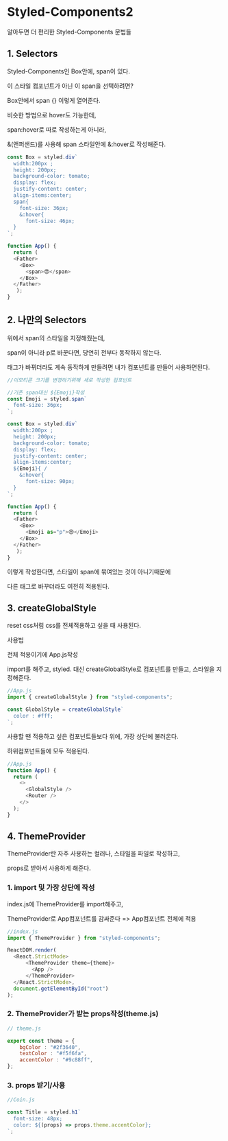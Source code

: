 # Styled-Components2

알아두면 더 편리한 Styled-Components 문법들

## 1. Selectors

Styled-Components인 Box안에, 
span이 있다. 

이 스타일 컴포넌트가 아닌 이 span을 선택하려면?

Box안에서 span {} 이렇게 열어준다.

비슷한 방법으로 hover도 가능한데,

span:hover로 따로 작성하는게 아니라,

&(앤퍼샌드)를 사용해 span 스타일안에 &:hover로 작성해준다.

```js
const Box = styled.div`
  width:200px ;
  height: 200px;
  background-color: tomato;
  display: flex;
  justify-content: center;
  align-items:center;
  span{
    font-size: 36px;
    &:hover{
      font-size: 46px;
  }
`;

function App() {
  return (
  <Father>
    <Box>
      <span>😍</span>
    </Box>
  </Father>
   );
}
```

## 2. 나만의 Selectors

위에서 span의 스타일을 지정해줬는데,

span이 아니라 p로 바꾼다면, 당연히 전부다 동작하지 않는다.

태그가 바뀌더라도 계속 동작하게 만들려면 내가 컴포넌트를 만들어 사용하면된다.

```js
//이모티콘 크기를 변경하기위해 새로 작성한 컴포넌트

//기존 span대신 ${Emoji}작성
const Emoji = styled.span`
  font-size: 36px;
`;

const Box = styled.div`
  width:200px ;
  height: 200px;
  background-color: tomato;
  display: flex;
  justify-content: center;
  align-items:center;
  ${Emoji}{ /
    &:hover{
      font-size: 90px;
  }
`;

function App() {
  return (
  <Father>
    <Box>
      <Emoji as="p">😍</Emoji> 
    </Box>
  </Father>
   );
}

```
이렇게 작성한다면, 스타일이 span에 묶여있는 것이 아니기때문에

다른 태그로 바꾸더라도 여전히 적용된다.

## 3. createGlobalStyle 

reset css처럼 css를 전체적용하고 싶을 때 사용된다.

사용법

전체 적용이기에 App.js작성

 import를 해주고, styled. 대신 createGlobalStyle로 컴포넌트를 만들고,
 스타일을 지정해준다.
```js
//App.js
import { createGlobalStyle } from "styled-components";

const GlobalStyle = createGlobalStyle`
  color : #fff;
`;
```

사용할 땐 적용하고 싶은 컴포넌트들보다 위에, 가장 상단에 불러온다.

하위컴포넌트들에 모두 적용된다.

```js
//App.js
function App() {
  return (
    <>
      <GlobalStyle />
      <Router />
    </>
  );
}

```

## 4. ThemeProvider 
ThemeProvider란 자주 사용하는 컬러나, 스타일을 파일로 작성하고,

props로 받아서 사용하게 해준다.


### 1. import 및 가장 상단에 작성

index.js에 ThemeProvider를 import해주고,

ThemeProvider로 App컴포넌트를 감싸준다 => App컴포넌트 전체에 적용

```js
//index.js 
import { ThemeProvider } from "styled-components";

ReactDOM.render(
  <React.StrictMode>
      <ThemeProvider theme={theme}>
        <App />
      </ThemeProvider>
  </React.StrictMode>,
  document.getElementById("root")
);
```
### 2. ThemeProvider가 받는 props작성(theme.js)
```js
// theme.js

export const theme = {
    bgColor : "#2f3640",
    textColor : "#f5f6fa",
    accentColor : "#9c88ff",
};
```
### 3. props 받기/사용

```js
//Coin.js

const Title = styled.h1`
  font-size: 48px;
  color: ${(props) => props.theme.accentColor};
`;
```